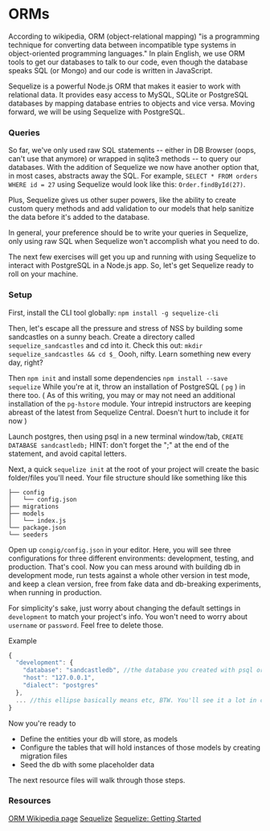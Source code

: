 # ORMs

According to wikipedia, ORM (object-relational mapping) "is a programming technique for converting data between incompatible type systems in object-oriented programming languages." In plain English, we use ORM tools to get our databases to talk to our code, even though the database speaks SQL (or Mongo) and our code is written in JavaScript.

Sequelize is a powerful Node.js ORM that makes it easier to work with relational data. It provides easy access to MySQL, SQLite or PostgreSQL databases by mapping database entries to objects and vice versa. Moving forward, we will be using Sequelize with PostgreSQL.

### Queries

So far, we've only used raw SQL statements -- either in DB Browser (oops, can't use that anymore) or wrapped in sqlite3 methods -- to query our databases. With the addition of Sequelize we now have another option that, in most cases, abstracts away the SQL. For example, `SELECT * FROM orders WHERE id = 27` using Sequelize would look like this: `Order.findById(27)`.

Plus, Sequelize gives us other super powers, like the ability to create custom query methods and add validation to our models that help sanitize the data before it's added to the database.

In general, your preference should be to write your queries in Sequelize, only using raw SQL when Sequelize won't accomplish what you need to do.

The next few exercises will get you up and running with using Sequelize to interact with PostgreSQL in a Node.js app. So, let's get Sequelize ready to roll on your machine.

### Setup
First, install the CLI tool globally: `npm install -g sequelize-cli`

Then, let's escape all the pressure and stress of NSS by building some sandcastles on a sunny beach. Create a directory called `sequelize_sandcastles` and cd into it. Check this out: `mkdir sequelize_sandcastles && cd $_`
Oooh, nifty. Learn something new every day, right?

Then `npm init` and install some dependencies
`npm install --save sequelize`
While you're at it, throw an installation of PostgreSQL ( `pg` ) in there too. ( As of this writing, you may or may not need an additional installation of the `pg-hstore` module. Your intrepid instructors are keeping abreast of the latest from Sequelize Central. Doesn't hurt to include it for now )

Launch postgres, then using psql in a new terminal window/tab, `CREATE DATABASE sandcastledb;`
HINT: don't forget the ";" at the end of the statement, and avoid capital letters.

Next, a quick `sequelize init` at the root of your project will create the basic folder/files you'll need. Your file structure should like something like this

```
├── config
│   └── config.json
├── migrations
├── models
│   └── index.js
└── package.json
└── seeders
```

Open up `congig/config.json` in your editor. Here, you will see three configurations for three different environments: development, testing, and production. That's cool. Now you can mess around with building db in development mode, run tests against a whole other version in test mode, and keep a clean version, free from fake data and db-breaking experiments, when running in production.

For simplicity's sake, just worry about changing the default settings in `development` to match your project's info. You won't need to worry about `username` or `password`. Feel free to delete those.

Example
```js
{
  "development": {
    "database": "sandcastledb", //the database you created with psql or in the PostgreSQL GUI
    "host": "127.0.0.1",
    "dialect": "postgres"
  },
  ... //this ellipse basically means etc, BTW. You'll see it a lot in code examples. Remember, we're lazy, and proud of it
}
```
Now you're ready to
+ Define the entities your db will store, as models
+ Configure the tables that will hold instances of those models by creating migration files
+ Seed the db with some placeholder data

The next resource files will walk through those steps.

### Resources
[ORM Wikipedia page](https://en.wikipedia.org/wiki/Object-relational_mapping)
[Sequelize](http://sequelize.readthedocs.io/en/1.7.0/)
[Sequelize: Getting Started](http://docs.sequelizejs.com/manual/installation/getting-started.html)
